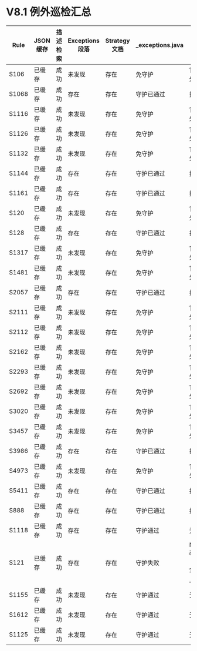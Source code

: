 ﻿# V8.1 例外巡检汇总

| Rule | JSON 缓存 | 描述检索 | Exceptions 段落 | Strategy 文档 | _exceptions.java | 建议下一步 |
| --- | --- | --- | --- | --- | --- | --- |
| S106 | 已缓存 | 成功 | 未发现 | 存在 | 免守护 | 官方未提供例外说明 |
| S1068 | 已缓存 | 成功 | 存在 | 存在 |  守护已通过  | 执行守护校验 |
| S1116 | 已缓存 | 成功 | 未发现 | 存在 | 免守护 | 官方未提供例外说明 |
| S1126 | 已缓存 | 成功 | 未发现 | 存在 | 免守护 | 官方未提供例外说明 |
| S1132 | 已缓存 | 成功 | 未发现 | 存在 | 免守护 | 官方未提供例外说明 |
| S1144 | 已缓存 | 成功 | 存在 | 存在 |  守护已通过  | 执行守护校验 |
| S1161 | 已缓存 | 成功 | 存在 | 存在 |  守护已通过  | 执行守护校验 |
| S120 | 已缓存 | 成功 | 未发现 | 存在 | 免守护 | 官方未提供例外说明 |
| S128 | 已缓存 | 成功 | 存在 | 存在 |  守护已通过  | 执行守护校验 |
| S1317 | 已缓存 | 成功 | 未发现 | 存在 | 免守护 | 官方未提供例外说明 |
| S1481 | 已缓存 | 成功 | 未发现 | 存在 | 免守护 | 官方未提供例外说明 |
| S2057 | 已缓存 | 成功 | 存在 | 存在 |  守护已通过  | 执行守护校验 |
| S2111 | 已缓存 | 成功 | 未发现 | 存在 | 免守护 | 官方未提供例外说明 |
| S2112 | 已缓存 | 成功 | 未发现 | 存在 | 免守护 | 官方未提供例外说明 |
| S2162 | 已缓存 | 成功 | 未发现 | 存在 | 免守护 | 官方未提供例外说明 |
| S2293 | 已缓存 | 成功 | 未发现 | 存在 | 免守护 | 官方未提供例外说明 |
| S2692 | 已缓存 | 成功 | 未发现 | 存在 | 免守护 | 官方未提供例外说明 |
| S3020 | 已缓存 | 成功 | 未发现 | 存在 | 免守护 | 官方未提供例外说明 |
| S3457 | 已缓存 | 成功 | 未发现 | 存在 | 免守护 | 官方未提供例外说明 |
| S3986 | 已缓存 | 成功 | 存在 | 存在 |  守护已通过  | 执行守护校验 |
| S4973 | 已缓存 | 成功 | 未发现 | 存在 | 免守护 | 官方未提供例外说明 |
| S5411 | 已缓存 | 成功 | 存在 | 存在 |  守护已通过  | 执行守护校验 |
| S888 | 已缓存 | 成功 | 存在 | 存在 |  守护已通过  | 执行守护校验 |
| S1118 | 已缓存 | 成功 | 存在 | 存在 | 守护通过 | 无后续动作 |
| S121 | 已缓存 | 成功 | 存在 | 存在 | 守护失败 | NeedBraces 改写例外样例（dry-run 覆写 _exceptions） |
| S1155 | 已缓存 | 成功 | 未发现 | 存在 | 守护通过 | 无后续动作 |
| S1612 | 已缓存 | 成功 | 未发现 | 存在 | 守护通过 | 无后续动作 |
| S1125 | 已缓存 | 成功 | 未发现 | 存在 | 守护通过 | 无后续动作 |
